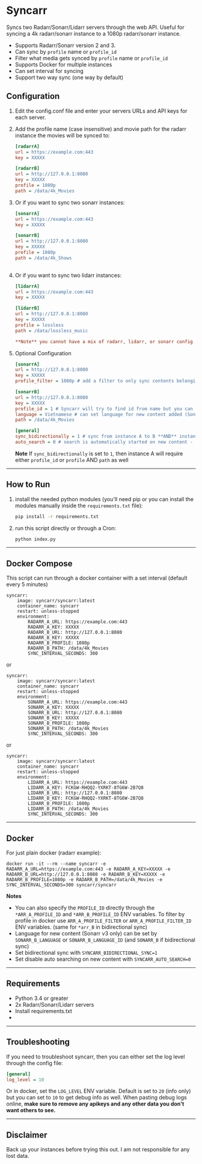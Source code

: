 # Syncarr
Syncs two Radarr/Sonarr/Lidarr servers through the web API. Useful for syncing a 4k radarr/sonarr instance to a 1080p radarr/sonarr instance.

* Supports Radarr/Sonarr version 2 and 3.
* Can sync by `profile` name or `profile_id`
* Filter what media gets synced by `profile` name or `profile_id`
* Supports Docker for multiple instances
* Can set interval for syncing
* Support two way sync (one way by default)


## Configuration
 1. Edit the config.conf file and enter your servers URLs and API keys for each server.  
 2. Add the profile name (case insensitive) and movie path for the radarr instance the movies will be synced to:
    ```ini
    [radarrA]
    url = https://example.com:443
    key = XXXXX
    
    [radarrB]
    url = http://127.0.0.1:8080
    key = XXXXX
    profile = 1080p
    path = /data/4k_Movies
    ```
 3. Or if you want to sync two sonarr instances:
    ```ini
    [sonarrA]
    url = https://example.com:443
    key = XXXXX
    
    [sonarrB]
    url = http://127.0.0.1:8080
    key = XXXXX
    profile = 1080p
    path = /data/4k_Shows
 
 4. Or if you want to sync two lidarr instances:
    ```ini
    [lidarrA]
    url = https://example.com:443
    key = XXXXX
    
    [lidarrB]
    url = http://127.0.0.1:8080
    key = XXXXX
    profile = lossless
    path = /data/lossless_music

    **Note** you cannot have a mix of radarr, lidarr, or sonarr config setups at the same time.

 5. Optional Configuration
    ```ini
    [sonarrA]
    url = http://127.0.0.1:8080
    key = XXXXX
    profile_filter = 1080p # add a filter to only sync contents belonging to this profile (can set by profile_filter_id as well)

    [sonarrB]
    url = http://127.0.0.1:8080
    key = XXXXX
    profile_id = 1 # Syncarr will try to find id from name but you can specify the id directly if you want
    language = Vietnamese # can set language for new content added (Sonarr v3 only) (can set by language_id as well)
    path = /data/4k_Movies

    [general]
    sync_bidirectionally = 1 # sync from instance A to B **AND** instance B to A
    auto_search = 0 # search is automatically started on new content - disable by setting to 0
    ```

    **Note** If `sync_bidirectionally` is set to `1`, then instance A will require either `profile_id` or `profile` AND `path` as well

---
## How to Run
 1. install the needed python modules (you'll need pip or you can install the modules manually inside the `requirements.txt` file):
    ```bash
    pip install -r requirements.txt
    ```
 2. run this script directly or through a Cron:
    ```bash
    python index.py
    ```

---
## Docker Compose
This script can run through a docker container with a set interval (default every 5 minutes)

```
syncarr:
    image: syncarr/syncarr:latest
    container_name: syncarr
    restart: unless-stopped
    environment:
        RADARR_A_URL: https://example.com:443
        RADARR_A_KEY: XXXXX
        RADARR_B_URL: http://127.0.0.1:8080
        RADARR_B_KEY: XXXXX
        RADARR_B_PROFILE: 1080p
        RADARR_B_PATH: /data/4k_Movies
        SYNC_INTERVAL_SECONDS: 300
```

or

```
syncarr:
    image: syncarr/syncarr:latest
    container_name: syncarr
    restart: unless-stopped
    environment:
        SONARR_A_URL: https://example.com:443
        SONARR_A_KEY: XXXXX
        SONARR_B_URL: http://127.0.0.1:8080
        SONARR_B_KEY: XXXXX
        SONARR_B_PROFILE: 1080p
        SONARR_B_PATH: /data/4k_Movies
        SYNC_INTERVAL_SECONDS: 300
```

or

```
syncarr:
    image: syncarr/syncarr:latest
    container_name: syncarr
    restart: unless-stopped
    environment:
        LIDARR_A_URL: https://example.com:443
        LIDARR_A_KEY: FCKGW-RHQQ2-YXRKT-8TG6W-2B7Q8
        LIDARR_B_URL: http://127.0.0.1:8080
        LIDARR_B_KEY: FCKGW-RHQQ2-YXRKT-8TG6W-2B7Q8
        LIDARR_B_PROFILE: 1080p
        LIDARR_B_PATH: /data/4k_Movies
        SYNC_INTERVAL_SECONDS: 300
```

---
## Docker
For just plain docker (radarr example):

```
docker run -it --rm --name syncarr -e RADARR_A_URL=https://example.com:443 -e RADARR_A_KEY=XXXXX -e RADARR_B_URL=http://127.0.0.1:8080 -e RADARR_B_KEY=XXXXX -e RADARR_B_PROFILE=1080p -e RADARR_B_PATH=/data/4k_Movies -e SYNC_INTERVAL_SECONDS=300 syncarr/syncarr
```

**Notes** 
* You can also specify the `PROFILE_ID` directly through the `*ARR_A_PROFILE_ID` and `*ARR_B_PROFILE_ID` ENV variables.
To filter by profile in docker use `ARR_A_PROFILE_FILTER` or `ARR_A_PROFILE_FILTER_ID` ENV variables. (same for `*arr_B` in bidirectional sync)
* Language for new content (Sonarr v3 only) can be set by `SONARR_B_LANGUAGE` or `SONARR_B_LANGUAGE_ID` (and `SONARR_B` if bidirectional sync)
* Set bidirectional sync with `SYNCARR_BIDIRECTIONAL_SYNC=1`
* Set disable auto searching on new content with `SYNCARR_AUTO_SEARCH=0`

---
## Requirements
 * Python 3.4 or greater
 * 2x Radarr/Sonarr/Lidarr servers
 * Install requirements.txt
 * 
---
## Troubleshooting
If you need to troubleshoot syncarr, then you can either set the log level through the config file:

```ini
[general]
log_level = 10
```
    
Or in docker, set the `LOG_LEVEL` ENV variable. Default is set to `20` (info only) but you can set to `10` to get debug info as well. When pasting debug logs online, **make sure to remove any apikeys and any other data you don't want others to see.**

---
## Disclaimer
Back up your instances before trying this out. I am not responsible for any lost data.

